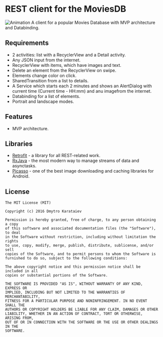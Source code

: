 # REST client for the MoviesDB
![Animation](materials/animation.gif)
A client for a popular Movies Database with MVP architecture and Databinding.

## Requirements
* 2 activities: list with a RecyclerView and a Detail activity.
* Any JSON input from the internet.
* RecyclerView with items, which have images and text.
* Delete an element from the RecyclerView on swipe.
* Elements change color on click.
* SharedTransition from a list to details.
* A Service which starts each 2 minutes and shows an AlertDialog with current time (Current time - HH:mm) and anu imagefrom the internet.
* Databinding for a list of elements.
* Portrait and landscape modes.

## Features
* MVP architecture.

## Libraries
* [Retrofit](http://square.github.io/retrofit/) - a library for all REST-related work.
* [RxJava](https://github.com/ReactiveX/RxAndroid) - the most modern way to manage streams of data and asynctasks.
* [Picasso](http://square.github.io/picasso/) - one of the best image downloading and caching libraries for Android.

License
-------

	The MIT License (MIT)

	Copyright (c) 2016 Dmytro Karataiev

	Permission is hereby granted, free of charge, to any person obtaining a copy
	of this software and associated documentation files (the "Software"), to deal
	in the Software without restriction, including without limitation the rights
	to use, copy, modify, merge, publish, distribute, sublicense, and/or sell
	copies of the Software, and to permit persons to whom the Software is
	furnished to do so, subject to the following conditions:

	The above copyright notice and this permission notice shall be included in all
	copies or substantial portions of the Software.

	THE SOFTWARE IS PROVIDED "AS IS", WITHOUT WARRANTY OF ANY KIND, EXPRESS OR
	IMPLIED, INCLUDING BUT NOT LIMITED TO THE WARRANTIES OF MERCHANTABILITY,
	FITNESS FOR A PARTICULAR PURPOSE AND NONINFRINGEMENT. IN NO EVENT SHALL THE
	AUTHORS OR COPYRIGHT HOLDERS BE LIABLE FOR ANY CLAIM, DAMAGES OR OTHER
	LIABILITY, WHETHER IN AN ACTION OF CONTRACT, TORT OR OTHERWISE, ARISING FROM,
	OUT OF OR IN CONNECTION WITH THE SOFTWARE OR THE USE OR OTHER DEALINGS IN THE
	SOFTWARE.